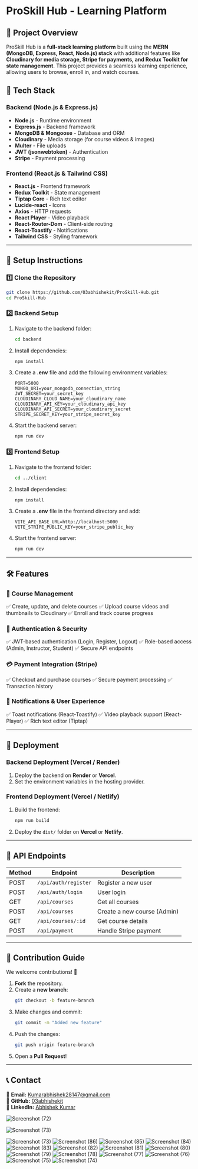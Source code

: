 # ProSkill Hub - Learning Platform 

## 📌 Project Overview
ProSkill Hub is a **full-stack learning platform** built using the **MERN (MongoDB, Express, React, Node.js) stack** with additional features like **Cloudinary for media storage, Stripe for payments, and Redux Toolkit for state management**. This project provides a seamless learning experience, allowing users to browse, enroll in, and watch courses.

## 🚀 Tech Stack

### **Backend (Node.js & Express.js)**
- **Node.js** - Runtime environment
- **Express.js** - Backend framework
- **MongoDB & Mongoose** - Database and ORM
- **Cloudinary** - Media storage (for course videos & images)
- **Multer** - File uploads
- **JWT (jsonwebtoken)** - Authentication
- **Stripe** - Payment processing

### **Frontend (React.js & Tailwind CSS)**
- **React.js** - Frontend framework
- **Redux Toolkit** - State management
- **Tiptap Core** - Rich text editor
- **Lucide-react** - Icons
- **Axios** - HTTP requests
- **React Player** - Video playback
- **React-Router-Dom** - Client-side routing
- **React-Toastify** - Notifications
- **Tailwind CSS** - Styling framework

---

## 🔧 Setup Instructions
### **1️⃣ Clone the Repository**
```sh
git clone https://github.com/03abhishekit/ProSkill-Hub.git
cd ProSkill-Hub
```

### **2️⃣ Backend Setup**
1. Navigate to the backend folder:
   ```sh
   cd backend
   ```
2. Install dependencies:
   ```sh
   npm install
   ```
3. Create a **.env** file and add the following environment variables:
   ```env
   PORT=5000
   MONGO_URI=your_mongodb_connection_string
   JWT_SECRET=your_secret_key
   CLOUDINARY_CLOUD_NAME=your_cloudinary_name
   CLOUDINARY_API_KEY=your_cloudinary_api_key
   CLOUDINARY_API_SECRET=your_cloudinary_secret
   STRIPE_SECRET_KEY=your_stripe_secret_key
   ```
4. Start the backend server:
   ```sh
   npm run dev
   ```

### **3️⃣ Frontend Setup**
1. Navigate to the frontend folder:
   ```sh
   cd ../client
   ```
2. Install dependencies:
   ```sh
   npm install
   ```
3. Create a **.env** file in the frontend directory and add:
   ```env
   VITE_API_BASE_URL=http://localhost:5000
   VITE_STRIPE_PUBLIC_KEY=your_stripe_public_key
   ```
4. Start the frontend server:
   ```sh
   npm run dev
   ```

---

## 🛠 Features
### **📝 Course Management**
✅ Create, update, and delete courses
✅ Upload course videos and thumbnails to Cloudinary
✅ Enroll and track course progress

### **👤 Authentication & Security**
✅ JWT-based authentication (Login, Register, Logout)
✅ Role-based access (Admin, Instructor, Student)
✅ Secure API endpoints

### **💳 Payment Integration (Stripe)**
✅ Checkout and purchase courses
✅ Secure payment processing
✅ Transaction history

### **📢 Notifications & User Experience**
✅ Toast notifications (React-Toastify)
✅ Video playback support (React-Player)
✅ Rich text editor (Tiptap)

---

## 🚀 Deployment
### **Backend Deployment (Vercel / Render)**
1. Deploy the backend on **Render** or **Vercel**.
2. Set the environment variables in the hosting provider.

### **Frontend Deployment (Vercel / Netlify)**
1. Build the frontend:
   ```sh
   npm run build
   ```
2. Deploy the `dist/` folder on **Vercel** or **Netlify**.

---

## 📜 API Endpoints
| Method | Endpoint               | Description                      |
|--------|------------------------|----------------------------------|
| POST   | `/api/auth/register`   | Register a new user             |
| POST   | `/api/auth/login`      | User login                      |
| GET    | `/api/courses`         | Get all courses                 |
| POST   | `/api/courses`         | Create a new course (Admin)     |
| GET    | `/api/courses/:id`     | Get course details              |
| POST   | `/api/payment`         | Handle Stripe payment           |

---

## 📌 Contribution Guide
We welcome contributions! 🚀
1. **Fork** the repository.
2. Create a **new branch**:
   ```sh
   git checkout -b feature-branch
   ```
3. Make changes and commit:
   ```sh
   git commit -m "Added new feature"
   ```
4. Push the changes:
   ```sh
   git push origin feature-branch
   ```
5. Open a **Pull Request**!

---

## 📞 Contact
📧 **Email:** Kumarabhishek28147@gmail.com  
🔗 **GitHub:** [03abhishekit](https://github.com/03abhishekit)  
🔗 **LinkedIn:** [Abhishek Kumar](https://www.linkedin.com/in/abhishek6837/)








![Screenshot (72)](https://github.com/user-attachments/assets/dde20521-524e-4b6e-8795-5fa91716e979)


![Screenshot (73)](https://github.com/user-attachments/assets/0909e638-63e2-4fe4-9f2d-dc481943977f)


![Screenshot (73)](https://github.com/user-attachments/assets/57a9cdb3-5c38-4b48-a79f-e3ee5c78bd31)
![Screenshot (86)](https://github.com/user-attachments/assets/33b7407f-5642-4b43-b731-1a2e3efb9d96)
![Screenshot (85)](https://github.com/user-attachments/assets/6e27593e-7f8e-4470-8909-700c3ba9570f)
![Screenshot (84)](https://github.com/user-attachments/assets/1ae2a000-0548-4532-9fbb-f35849a4cca0)
![Screenshot (83)](https://github.com/user-attachments/assets/4029e4df-177d-41b6-bb0b-558b36cbbafd)
![Screenshot (82)](https://github.com/user-attachments/assets/6f0703b7-138b-4374-b46f-c4cdf291138c)
![Screenshot (81)](https://github.com/user-attachments/assets/2be1e7e5-2cc8-455a-80c3-528b83ad0c75)
![Screenshot (80)](https://github.com/user-attachments/assets/32946949-55cf-4bd1-b818-e19cecd0cb74)
![Screenshot (79)](https://github.com/user-attachments/assets/b7c28ab9-afb7-4eab-9b44-d625c82c5783)
![Screenshot (78)](https://github.com/user-attachments/assets/c8674744-f88f-4ed9-ad68-b93b2aa91898)
![Screenshot (77)](https://github.com/user-attachments/assets/72b216a3-1dd8-4b0f-a912-679261f641e4)
![Screenshot (76)](https://github.com/user-attachments/assets/f2cba867-7707-4c05-8f7d-ab9ac771fc80)
![Screenshot (75)](https://github.com/user-attachments/assets/1331852a-e0b6-4ba2-b4f3-ca7bd31388b9)
![Screenshot (74)](https://github.com/user-attachments/assets/a2140a76-041e-494d-a14d-d40f02cbda5d)

